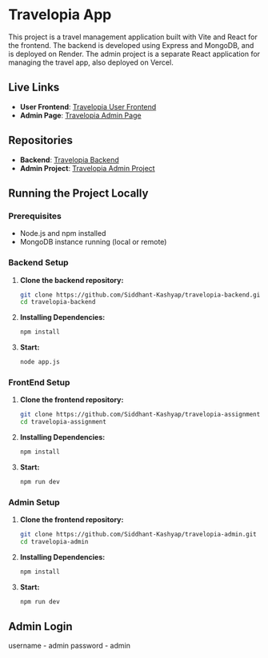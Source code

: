 # Travelopia App

This project is a travel management application built with Vite and React for the frontend. The backend is developed using Express and MongoDB, and is deployed on Render. The admin project is a separate React application for managing the travel app, also deployed on Vercel.

## Live Links
- **User Frontend**: [Travelopia User Frontend](https://travelopia-assignment-nine.vercel.app/)
- **Admin Page**: [Travelopia Admin Page](https://travelopia-admin.vercel.app/)

## Repositories
- **Backend**: [Travelopia Backend](https://github.com/Siddhant-Kashyap/travelopia-backend)
- **Admin Project**: [Travelopia Admin Project](https://github.com/Siddhant-Kashyap/travelopia-admin)

## Running the Project Locally

### Prerequisites
- Node.js and npm installed
- MongoDB instance running (local or remote)

### Backend Setup

1. **Clone the backend repository:**
   ```sh
   git clone https://github.com/Siddhant-Kashyap/travelopia-backend.git
   cd travelopia-backend
2. **Installing Dependencies:**
   ```sh
   npm install
3. **Start:**
   ```sh
   node app.js
### FrontEnd Setup
1. **Clone the frontend repository:**
   ```sh
   git clone https://github.com/Siddhant-Kashyap/travelopia-assignment.git
   cd travelopia-assignment
2. **Installing Dependencies:**
   ```sh
   npm install
3. **Start:**
   ```sh
   npm run dev
### Admin Setup
1. **Clone the frontend repository:**
   ```sh
   git clone https://github.com/Siddhant-Kashyap/travelopia-admin.git
   cd travelopia-admin
2. **Installing Dependencies:**
   ```sh
   npm install
3. **Start:**
   ```sh
   npm run dev

## Admin Login 
username - admin
password - admin


